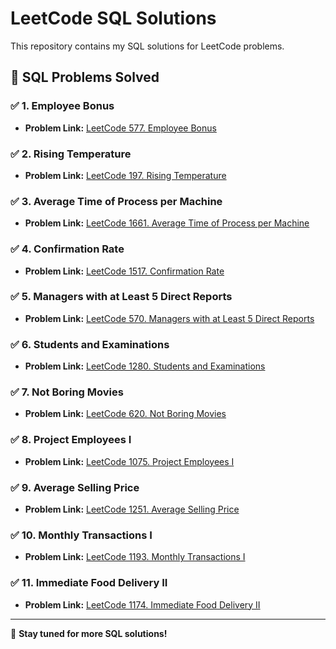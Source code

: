 # LeetCode SQL Solutions

This repository contains my SQL solutions for LeetCode problems.

## 📌 SQL Problems Solved

### ✅ 1. Employee Bonus
- **Problem Link:** [LeetCode 577. Employee Bonus](https://leetcode.com/problems/employee-bonus/)

### ✅ 2. Rising Temperature
- **Problem Link:** [LeetCode 197. Rising Temperature](https://leetcode.com/problems/rising-temperature/)

### ✅ 3. Average Time of Process per Machine
- **Problem Link:** [LeetCode 1661. Average Time of Process per Machine](https://leetcode.com/problems/average-time-of-process-per-machine/)

### ✅ 4. Confirmation Rate
- **Problem Link:** [LeetCode 1517. Confirmation Rate](https://leetcode.com/problems/confirmation-rate/description/?envType=study-plan-v2&envId=top-sql-50)

### ✅ 5. Managers with at Least 5 Direct Reports
- **Problem Link:** [LeetCode 570. Managers with at Least 5 Direct Reports](https://leetcode.com/problems/managers-with-at-least-5-direct-reports/description/?envType=study-plan-v2&envId=top-sql-50)

### ✅ 6. Students and Examinations
- **Problem Link:** [LeetCode 1280. Students and Examinations](https://leetcode.com/problems/students-and-examinations/description/?envType=study-plan-v2&envId=top-sql-50)

### ✅ 7. Not Boring Movies
- **Problem Link:** [LeetCode 620. Not Boring Movies](https://leetcode.com/problems/not-boring-movies/?envType=study-plan-v2&envId=top-sql-50)

### ✅ 8. Project Employees I
- **Problem Link:** [LeetCode 1075. Project Employees I](https://leetcode.com/problems/project-employees-i/description/?envType=study-plan-v2&envId=top-sql-50)

### ✅ 9. Average Selling Price
- **Problem Link:** [LeetCode 1251. Average Selling Price](https://leetcode.com/problems/average-selling-price/description/?envType=study-plan-v2&envId=top-sql-50)

### ✅ 10. Monthly Transactions I
- **Problem Link:** [LeetCode 1193. Monthly Transactions I](https://leetcode.com/problems/monthly-transactions-i/?envType=study-plan-v2&envId=top-sql-50)

### ✅ 11. Immediate Food Delivery II
- **Problem Link:** [LeetCode 1174. Immediate Food Delivery II](https://leetcode.com/problems/immediate-food-delivery-ii/submissions/1624494065/?envType=study-plan-v2&envId=top-sql-50)

---

🚀 **Stay tuned for more SQL solutions!**
